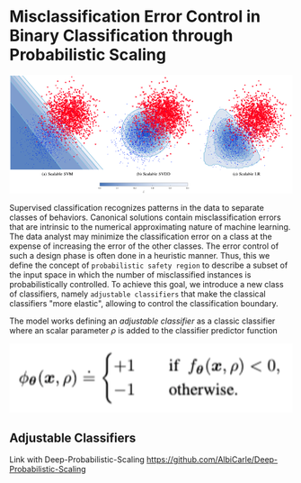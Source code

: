 # Misclassification Error Control in Binary Classification through Probabilistic Scaling

![Example Image](Images/scalable.png)

Supervised classification recognizes patterns in the
data to separate classes of behaviors. Canonical solutions
contain misclassification errors that are intrinsic to the numerical approximating nature of
machine learning. The data analyst may minimize the classification error on a class at the expense of increasing the
error of the other classes. The error control of such a design phase is
often done in a heuristic manner. 
Thus, this we define the concept of ``probabilistic safety region`` to describe a subset of the input space in which the number of misclassified instances is probabilistically controlled. To achieve this goal, we introduce a new class of classifiers, namely ``adjustable classifiers`` that make the classical classifiers "more elastic", allowing to control the classification boundary.

The model works defining an _adjustable classifier_ as a classic classifier where an scalar  parameter $\rho$ is added to the classifier predictor function

<div style="text-align:center;">
    <img src="Images/scalable_cl.png" width="600">
</div>


## Adjustable Classifiers

Link with Deep-Probabilistic-Scaling <https://github.com/AlbiCarle/Deep-Probabilistic-Scaling>
